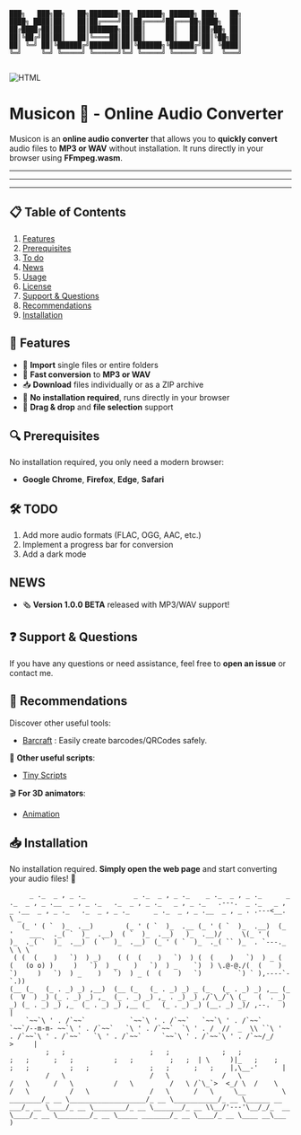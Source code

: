 
```
███╗   ███╗██╗   ██╗███████╗██╗ ██████╗ ██████╗ ███╗   ██╗
████╗ ████║██║   ██║██╔════╝██║██╔════╝██╔═══██╗████╗  ██║
██╔████╔██║██║   ██║███████╗██║██║     ██║   ██║██╔██╗ ██║
██║╚██╔╝██║██║   ██║╚════██║██║██║     ██║   ██║██║╚██╗██║
██║ ╚═╝ ██║╚██████╔╝███████║██║╚██████╗╚██████╔╝██║ ╚████║
╚═╝     ╚═╝ ╚═════╝ ╚══════╝╚═╝ ╚═════╝ ╚═════╝ ╚═╝  ╚═══╝
                                                          
```

![HTML](https://img.shields.io/badge/HTML-orange)

# Musicon 🎵 - Online Audio Converter  

Musicon is an **online audio converter** that allows you to **quickly convert** audio files to **MP3 or WAV** without installation. It runs directly in your browser using **FFmpeg.wasm**.  

---
---
---

## 📋 Table of Contents

1. [Features](#-features)
2. [Prerequisites](#-prerequisites)
3. [To do](#-todo)
4. [News](#news)
5. [Usage](#-usage)
6. [License](#-license)
7. [Support & Questions](#-support--questions)
8. [Recommendations](#-recommendations)
9. [Installation](#-installation)
   
## 🌟 Features

- 🎵 **Import** single files or entire folders  
- 🔄 **Fast conversion** to **MP3 or WAV**  
- 📥 **Download** files individually or as a ZIP archive  
- 🚀 **No installation required**, runs directly in your browser  
- 📂 **Drag & drop** and **file selection** support  

## 🔍 Prerequisites

No installation required, you only need a modern browser:  
- **Google Chrome**, **Firefox**, **Edge**, **Safari**  

## 🛠️ TODO

1. Add more audio formats (FLAC, OGG, AAC, etc.)  
2. Implement a progress bar for conversion  
3. Add a dark mode  

## NEWS

- 🗞️ **Version 1.0.0 BETA** released with MP3/WAV support!  

## ❓ Support & Questions  

If you have any questions or need assistance, feel free to **open an issue** or contact me.  

## 💎 Recommendations  

Discover other useful tools:  

- [Barcraft](https://github.com/SECRET-GUEST/barcraft) : Easily create barcodes/QRCodes safely.  

📜 **Other useful scripts**:  
- [Tiny Scripts](https://github.com/SECRET-GUEST/tiny-scripts)  

🎬 **For 3D animators**:  
- [Animation](https://github.com/SECRET-GUEST/animation)  

## 📥 Installation  

No installation required. **Simply open the web page** and start converting your audio files! 🚀


```
     _ ._  _ , _ ._            _ ._  _ , _ ._    _ ._  _ , _ ._      _ ._  _ , _ .__  _ , _ ._   ._  _ , _ ._   _ , _ ._   .---.  _ ._   _ , _ .__  _ , _ ._   ._  _ , _ ._      _ ._  _ , _ .__  _ , _ . .---<__. \ _
   (_ ' ( `  )_  .__)        (_ ' ( `  )_  .__ (_ ' ( `  )_  .__)  (_ '    ___   ._( `  )_  .__)  ( `  )_  .__)   )_  .__)/     \(_ ' (    )_  ._( `  )_  .__)  ( `  )_  .__)  (_ ' ( `  )_  ._( `` )_  . `---._  \ \ \
 ( (  (    )   `)  ) _)    ( (  (    )   `)  ) (  (    )   `)  ) _ (  (   (o o) )     )   `)  ) _    )   `)  ) _    `)  ) \.@-@./(  (    )   `)     )   `)  ) _    )   `)  ) _ (  (    )   `)         `) ` ),----`- `.))  
(__ (_   (_ . _) _) ,__)  (__ (_   (_ . _) _) _ (_   (_ . _) _) ,__ (_   (  V  ) _) (_ . _) _) ,_  (_ . _) _) ,_ . _) _) ,/`\_/`\ (_   (  . _) _) (_ . _) _) ,_  (_ . _) _) ,__ (_   (_ . _) _) (__. _) _)/ ,--.   )  |
    `~~`\ ' . /`~~`           `~~`\ ' . /`~~`   `~~`\ ' . /`~~`     `~~`/--m-m- ~~`\ ' . /`~~`   `\ ' . /`~~`  `\ ' . /  //  _  \\ ``\ '  . /`~~`\ ' . /`~~`   `\ ' . /`~~`     `~~`\ ' . /`~~`\ ' . /`~~/_/    >     |
         ;   ;                     ;   ;             ;   ;               ;   ;      ;   ;          ;   ;         ;   ;  | \     )|_   ;    ;      ;   ;          ;   ;               ;   ;      ;   ;    |,\__-'      |
         /   \                     /   \             /   \               /   \      /   \          /   \         /   \ /`\_`>  <_/ \  /    \      /   \          /   \               /   \      /   \     \__         \
________/_ __ \___________________/_ __ \___________/_ __ \______ __ ___/_ __ \____/_ __ \________/_ __ \_______/_ __ \\__/'---'\__/_/_  __ \____/_ __ \________/_ __ \_____ _______/_ __ \____/_ __ \____ __\___      )
```

